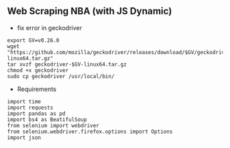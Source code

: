 ## Web Scraping NBA (with JS Dynamic)

- fix error in geckodriver

```
export GV=v0.26.0
wget "https://github.com/mozilla/geckodriver/releases/download/$GV/geckodriver-$GV-linux64.tar.gz"
tar xvzf geckodriver-$GV-linux64.tar.gz 
chmod +x geckodriver
sudo cp geckodriver /usr/local/bin/
```

- Requirements 

```
import time
import requests
import pandas as pd
import bs4 as BeatifulSoup
from selenium import webdriver
from selenium.webdriver.firefox.options import Options
import json
``` 

